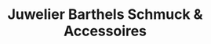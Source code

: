 ---
title: "Juwelier Barthels Schmuck & Accessoires"
url: /euskirchen/juwelier-barthels-schmuck-und-accessoires/
shop: Schmuck
---